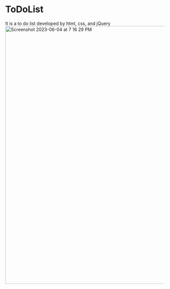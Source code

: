 # ToDoList
It is a to do list developed by html, css, and jQuery
<img width="812" alt="Screenshot 2023-06-04 at 7 16 29 PM" src="https://github.com/wwlinne/ToDoList/assets/87803550/7fe36be3-278f-4aba-be90-5abc84a49ab1">

